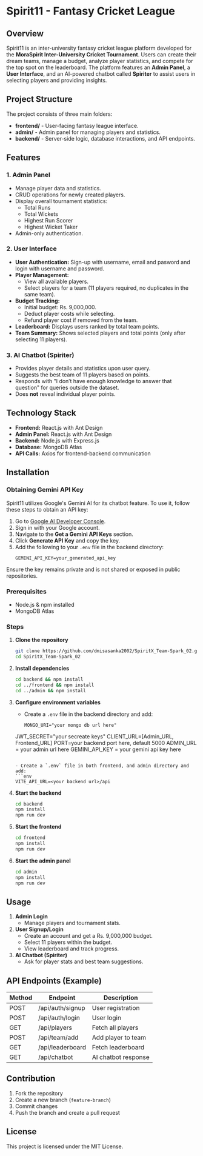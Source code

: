 # Spirit11 - Fantasy Cricket League

## Overview
Spirit11 is an inter-university fantasy cricket league platform developed for the **MoraSpirit Inter-University Cricket Tournament**. Users can create their dream teams, manage a budget, analyze player statistics, and compete for the top spot on the leaderboard. The platform features an **Admin Panel**, a **User Interface**, and an AI-powered chatbot called **Spiriter** to assist users in selecting players and providing insights.

## Project Structure
The project consists of three main folders:
- **frontend/** - User-facing fantasy league interface.
- **admin/** - Admin panel for managing players and statistics.
- **backend/** - Server-side logic, database interactions, and API endpoints.

## Features
### 1. **Admin Panel**
- Manage player data and statistics.
- CRUD operations for newly created players.
- Display overall tournament statistics:
  - Total Runs
  - Total Wickets
  - Highest Run Scorer
  - Highest Wicket Taker
- Admin-only authentication.

### 2. **User Interface**
- **User Authentication:** Sign-up with username, email and pasword and login with username and password.
- **Player Management:**
  - View all available players.
  - Select players for a team (11 players required, no duplicates in the same team).
- **Budget Tracking:**
  - Initial budget: Rs. 9,000,000.
  - Deduct player costs while selecting.
  - Refund player cost if removed from the team.
- **Leaderboard:** Displays users ranked by total team points.
- **Team Summary:** Shows selected players and total points (only after selecting 11 players).

### 3. **AI Chatbot (Spiriter)**
- Provides player details and statistics upon user query.
- Suggests the best team of 11 players based on points.
- Responds with "I don’t have enough knowledge to answer that question" for queries outside the dataset.
- Does **not** reveal individual player points.

## Technology Stack
- **Frontend:** React.js with Ant Design
- **Admin Panel:** React.js with Ant Design
- **Backend:** Node.js with Express.js
- **Database:** MongoDB Atlas
- **API Calls:** Axios for frontend-backend communication

## Installation

### Obtaining Gemini API Key
Spirit11 utilizes Google's Gemini AI for its chatbot feature. To use it, follow these steps to obtain an API key:
1. Go to [Google AI Developer Console](https://ai.google.dev/gemini-api/docs).
2. Sign in with your Google account.
3. Navigate to the **Get a Gemini API Keys** section.
4. Click **Generate API Key** and copy the key.
5. Add the following to your `.env` file in the backend directory:
   ```env
   GEMINI_API_KEY=your_generated_api_key
   ```

Ensure the key remains private and is not shared or exposed in public repositories.
### Prerequisites
- Node.js & npm installed
- MongoDB Atlas

### Steps
1. **Clone the repository**
   ```sh
   git clone https://github.com/dmisasanka2002/SpiritX_Team-Spark_02.git
   cd SpiritX_Team-Spark_02
   ```
2. **Install dependencies**
   ```sh
   cd backend && npm install
   cd ../frontend && npm install
   cd ../admin && npm install
   ```
3. **Configure environment variables**
   - Create a `.env` file in the backend directory and add:
     ```env
     MONGO_URI="your mongo db url here"
    JWT_SECRET="your secreate keys"
    CLIENT_URL=[Admin_URL, Frontend_URL]
    PORT=your backend port here, default 5000
    ADMIN_URL = your admin url here
    GEMINI_API_KEY = your gemini api key here
     ```

   - Create a `.env` file in both frontend, and admin directory and add:
     ```env
     VITE_API_URL=<your backend url>/api
     ```
     
4. **Start the backend**
   ```sh
   cd backend
   npm install
   npm run dev
   ```
5. **Start the frontend**
   ```sh
   cd frontend
   npm install
   npm run dev
   ```
6. **Start the admin panel**
   ```sh
   cd admin
   npm install
   npm run dev
   ```

## Usage
1. **Admin Login**
   - Manage players and tournament stats.
2. **User Signup/Login**
   - Create an account and get a Rs. 9,000,000 budget.
   - Select 11 players within the budget.
   - View leaderboard and track progress.
3. **AI Chatbot (Spiriter)**
   - Ask for player stats and best team suggestions.

## API Endpoints (Example)
| Method | Endpoint          | Description               |
|--------|------------------|---------------------------|
| POST   | /api/auth/signup | User registration        |
| POST   | /api/auth/login  | User login               |
| GET    | /api/players     | Fetch all players        |
| POST   | /api/team/add    | Add player to team       |
| GET    | /api/leaderboard | Fetch leaderboard        |
| GET    | /api/chatbot     | AI chatbot response      |

## Contribution
1. Fork the repository
2. Create a new branch (`feature-branch`)
3. Commit changes
4. Push the branch and create a pull request

## License
This project is licensed under the MIT License.
